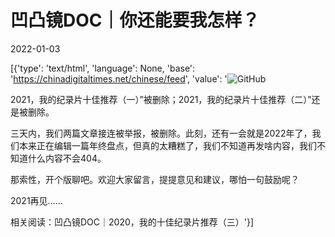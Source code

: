 # 凹凸镜DOC｜你还能要我怎样？

2022-01-03

[{'type': 'text/html', 'language': None, 'base': 'https://chinadigitaltimes.net/chinese/feed', 'value': '![GitHub](https://chinadigitaltimes.net/chinese/files/2022/01/image-1641200380173.png)

2021，我的纪录片十佳推荐（一）”被删除；2021，我的纪录片十佳推荐（二）”还是被删除。

三天内，我们两篇文章接连被举报，被删除。此刻，还有一会就是2022年了，我们本来正在编辑一篇年终盘点，但真的太糟糕了，我们不知道再发啥内容，我们不知道什么内容不会404。

那索性，开个版聊吧。欢迎大家留言，提提意见和建议，哪怕一句鼓励呢？

2021再见……

相关阅读：凹凸镜DOC｜2020，我的十佳纪录片推荐（三）'}]